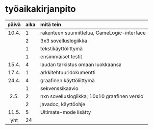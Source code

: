 # työaikakirjanpito

| päivä | aika | mitä tein  |
| :----:|:-----| :-----|
| 10.4. | 1    | rakenteen suunnittelua, GameLogic-interface |
|       | 2    | 3x3 sovelluslogiikka |
|       | 1    | tekstikäyttölittymä |
|       | 1    | ensimmäiset testit |
| 15.4. | 4    | laudan tarkistus omaan luokkaansa |
| 17.4. | 1    | arkkitehtuuridokumentti |
| 24.4. | 4    | graafinen käyttöliittymä|
|       | 1    | sekvenssikaavio|
|  2.5. | 2    | nxn sovelluslogiikka, 10x10 graafinen versio|
|       | 2    | javadoc, käyttöohje|
| 11.5. | 5    | Ultimate-mode lisätty|
| yht   | 24   | |
